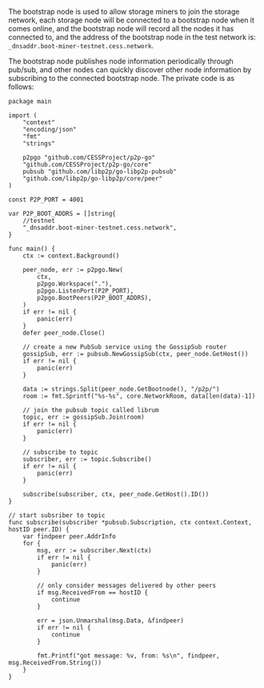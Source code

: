 The bootstrap node is used to allow storage miners to join the storage network, each storage node will be connected to a bootstrap node when it comes online, and the bootstrap node will record all the nodes it has connected to, and the address of the bootstrap node in the test network is: `_dnsaddr.boot-miner-testnet.cess.network`.

The bootstrap node publishes node information periodically through pub/sub, and other nodes can quickly discover other node information by subscribing to the connected bootstrap node. The private code is as follows:
```golang
package main

import (
	"context"
	"encoding/json"
	"fmt"
	"strings"

	p2pgo "github.com/CESSProject/p2p-go"
	"github.com/CESSProject/p2p-go/core"
	pubsub "github.com/libp2p/go-libp2p-pubsub"
	"github.com/libp2p/go-libp2p/core/peer"
)

const P2P_PORT = 4001

var P2P_BOOT_ADDRS = []string{
	//testnet
	"_dnsaddr.boot-miner-testnet.cess.network",
}

func main() {
	ctx := context.Background()

	peer_node, err := p2pgo.New(
		ctx,
		p2pgo.Workspace("."),
		p2pgo.ListenPort(P2P_PORT),
		p2pgo.BootPeers(P2P_BOOT_ADDRS),
	)
	if err != nil {
		panic(err)
	}
	defer peer_node.Close()

	// create a new PubSub service using the GossipSub router
	gossipSub, err := pubsub.NewGossipSub(ctx, peer_node.GetHost())
	if err != nil {
		panic(err)
	}

	data := strings.Split(peer_node.GetBootnode(), "/p2p/")
	room := fmt.Sprintf("%s-%s", core.NetworkRoom, data[len(data)-1])

	// join the pubsub topic called librum
	topic, err := gossipSub.Join(room)
	if err != nil {
		panic(err)
	}

	// subscribe to topic
	subscriber, err := topic.Subscribe()
	if err != nil {
		panic(err)
	}

	subscribe(subscriber, ctx, peer_node.GetHost().ID())
}

// start subsriber to topic
func subscribe(subscriber *pubsub.Subscription, ctx context.Context, hostID peer.ID) {
	var findpeer peer.AddrInfo
	for {
		msg, err := subscriber.Next(ctx)
		if err != nil {
			panic(err)
		}

		// only consider messages delivered by other peers
		if msg.ReceivedFrom == hostID {
			continue
		}

		err = json.Unmarshal(msg.Data, &findpeer)
		if err != nil {
			continue
		}

		fmt.Printf("got message: %v, from: %s\n", findpeer, msg.ReceivedFrom.String())
	}
}
```